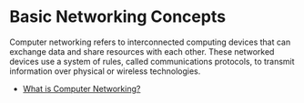 # Basic Networking Concepts

Computer networking refers to interconnected computing devices that can exchange data and share resources with each other. These networked devices use a system of rules, called communications protocols, to transmit information over physical or wireless technologies.

- [What is Computer Networking?](https://aws.amazon.com/what-is/computer-networking/)
